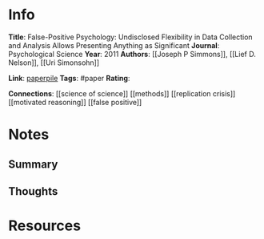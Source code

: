 # Info
**Title**: False-Positive Psychology: Undisclosed Flexibility in Data Collection and Analysis Allows Presenting Anything as Significant
**Journal**:  Psychological Science
**Year**: 2011
**Authors**: [[Joseph P Simmons]], [[Lief D. Nelson]], [[Uri Simonsohn]]

**Link**:  [paperpile](chrome-extension://bomfdkbfpdhijjbeoicnfhjbdhncfhig/view.html?mp=zTU3W691)
**Tags**: #paper
**Rating**:

**Connections**:
[[science of science]]
[[methods]]
[[replication crisis]]
[[motivated reasoning]]
[[false positive]]

# Notes
## Summary


## Thoughts


# Resources
